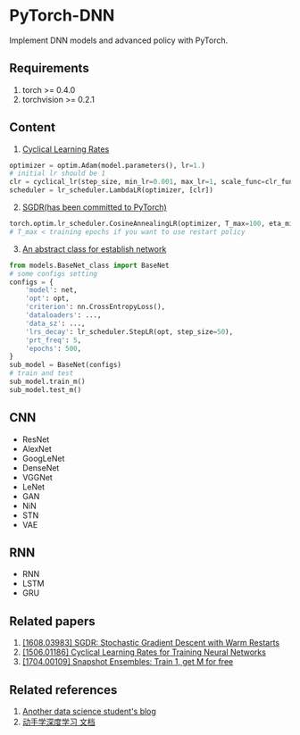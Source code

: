 # PyTorch-DNN
Implement DNN models and advanced policy with PyTorch.

## Requirements
1. torch >= 0.4.0
2. torchvision >= 0.2.1

## Content
1. [Cyclical Learning Rates](CLR_example.py)
```python
optimizer = optim.Adam(model.parameters(), lr=1.)
# initial lr should be 1
clr = cyclical_lr(step_size, min_lr=0.001, max_lr=1, scale_func=clr_func, scale_md='iterations')
scheduler = lr_scheduler.LambdaLR(optimizer, [clr])
```
2. [SGDR(has been committed to PyTorch)](WarmRestart_example.py)
```python
torch.optim.lr_scheduler.CosineAnnealingLR(optimizer, T_max=100, eta_min=1e-8, T_mult=2)
# T_max < training epochs if you want to use restart policy
```
3. [An abstract class for establish network](models/BaseNet_calss.py)
```python
from models.BaseNet_class import BaseNet
# some configs setting
configs = {
    'model': net,
    'opt': opt,
    'criterion': nn.CrossEntropyLoss(),
    'dataloaders': ...,
    'data_sz': ...,
    'lrs_decay': lr_scheduler.StepLR(opt, step_size=50),
    'prt_freq': 5,
    'epochs': 500,
}
sub_model = BaseNet(configs)
# train and test
sub_model.train_m()
sub_model.test_m()
```

## CNN
* ResNet
* AlexNet
* GoogLeNet
* DenseNet
* VGGNet
* LeNet
* GAN
* NiN
* STN
* VAE
  
## RNN
* RNN
* LSTM
* GRU


## Related papers
1. [[1608.03983] SGDR: Stochastic Gradient Descent with Warm Restarts](https://arxiv.org/abs/1608.03983)
2. [[1506.01186] Cyclical Learning Rates for Training Neural Networks](https://arxiv.org/abs/1506.01186)
3. [[1704.00109] Snapshot Ensembles: Train 1, get M for free](https://arxiv.org/abs/1704.00109)

## Related references
1. [Another data science student's blog](https://sgugger.github.io/)
2. [动手学深度学习 文档](https://zh.gluon.ai/toc.html)
